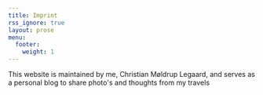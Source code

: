 ```yaml
---
title: Imprint
rss_ignore: true
layout: prose
menu:
  footer:
    weight: 1
---
```


This website is maintained by me, Christian Møldrup Legaard, and serves as a personal blog to share photo's and thoughts from my travels
